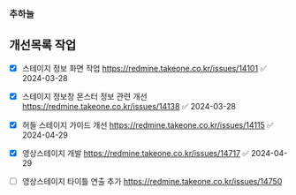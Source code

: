 

### 추하늘

## 개선목록 작업
- [x] 스테이지 정보 화면 작업 https://redmine.takeone.co.kr/issues/14101 ✅ 2024-03-28
- [x] 스테이지 정보창 몬스터 정보 관련 개선 https://redmine.takeone.co.kr/issues/14138 ✅ 2024-03-28
- [x] 허들 스테이지 가이드 개선 https://redmine.takeone.co.kr/issues/14115 ✅ 2024-04-29
- [x] 영상스테이지 개발 https://redmine.takeone.co.kr/issues/14717 ✅ 2024-04-29
- [ ] 영상스테이지 타이틀 연출 추가 https://redmine.takeone.co.kr/issues/14750


